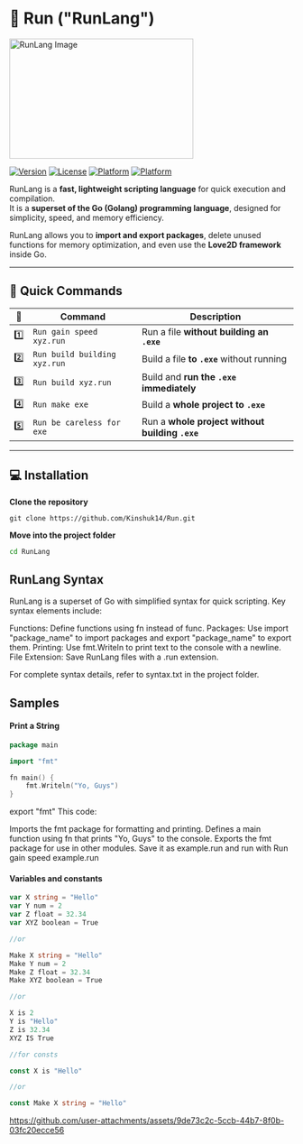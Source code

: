 # 🏃 Run ("RunLang") 

<img width="326" height="213" alt="RunLang Image" src="https://github.com/user-attachments/assets/0981ded3-4a27-45dd-b129-b3029f741ec4" />

[![Version](https://img.shields.io/badge/version-1.0.0-blue)](https://github.com/Kinshuk14/RunLang) 
[![License](https://img.shields.io/badge/license-MIT-green)](LICENSE) 
[![Platform](https://img.shields.io/badge/platform-Windows-orange)](https://github.com/Kinshuk14/RunLang)
[![Platform](https://img.shields.io/badge/platform-Linux_windows_subsystem-red)](https://github.com/Kinshuk14/RunLang)

RunLang is a **fast, lightweight scripting language** for quick execution and compilation.  
It is a **superset of the Go (Golang) programming language**, designed for simplicity, speed, and memory efficiency.  

RunLang allows you to **import and export packages**, delete unused functions for memory optimization, and even use the **Love2D framework** inside Go.  

---

## 🌈 Quick Commands

| 🔹 | Command | Description |
|----|---------|-------------|
| 1️⃣ | `Run gain speed xyz.run` | Run a file **without building an `.exe`** |
| 2️⃣ | `Run build building xyz.run` | Build a file **to `.exe`** without running |
| 3️⃣ | `Run build xyz.run` | Build and **run the `.exe` immediately** |
| 4️⃣ | `Run make exe` | Build a **whole project to `.exe`** |
| 5️⃣ | `Run be careless for exe` | Run a **whole project without building `.exe`** |

---

## 💻 Installation
**Clone the repository**
~~~shell
git clone https://github.com/Kinshuk14/Run.git
~~~
**Move into the project folder**
~~~bash
cd RunLang
~~~
## RunLang Syntax
RunLang is a superset of Go with simplified syntax for quick scripting. Key syntax elements include:

Functions: Define functions using fn instead of func.
Packages: Use import "package_name" to import packages and export "package_name" to export them.
Printing: Use fmt.Writeln to print text to the console with a newline.
File Extension: Save RunLang files with a .run extension.

For complete syntax details, refer to syntax.txt in the project folder.

## Samples

#### Print a String
```Go
package main

import "fmt"

fn main() {
    fmt.Writeln("Yo, Guys")
}
```
export "fmt"
This code:

Imports the fmt package for formatting and printing.
Defines a main function using fn that prints "Yo, Guys" to the console.
Exports the fmt package for use in other modules.
Save it as example.run and run with Run gain speed example.run

#### Variables and constants
```Go
var X string = "Hello"
var Y num = 2
var Z float = 32.34
var XYZ boolean = True

//or

Make X string = "Hello"
Make Y num = 2
Make Z float = 32.34
Make XYZ boolean = True

//or

X is 2
Y is "Hello"
Z is 32.34
XYZ IS True

//for consts

const X is "Hello"

//or

const Make X string = "Hello"
```

https://github.com/user-attachments/assets/9de73c2c-5ccb-44b7-8f0b-03fc20ecce56


